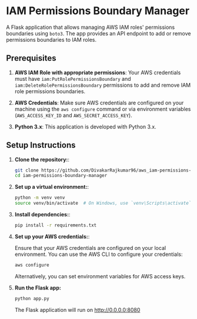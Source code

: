 # IAM Permissions Boundary Manager

A Flask application that allows managing AWS IAM roles' permissions boundaries using `boto3`. The app provides an API endpoint to add or remove permissions boundaries to IAM roles.

## Prerequisites

1. **AWS IAM Role with appropriate permissions**: Your AWS credentials must have `iam:PutRolePermissionsBoundary` and `iam:DeleteRolePermissionsBoundary` permissions to add and remove IAM role permissions boundaries.

2. **AWS Credentials**: Make sure AWS credentials are configured on your machine using the `aws configure` command or via environment variables (`AWS_ACCESS_KEY_ID` and `AWS_SECRET_ACCESS_KEY`).

3. **Python 3.x**: This application is developed with Python 3.x.

## Setup Instructions

1. **Clone the repository:**:

   ```bash
   git clone https://github.com/DivakarRajkumar96/aws_iam-permissions-boundary-manager.git
   cd iam-permissions-boundary-manager
   ```

2. **Set up a virtual environment:**:

    ```bash
    python -m venv venv
    source venv/bin/activate  # On Windows, use `venv\Scripts\activate`
    ```

3. **Install dependencies:**:

    ```bash
    pip install -r requirements.txt
    ```

4. **Set up your AWS credentials:**:

    Ensure that your AWS credentials are configured on your local environment. You can use the AWS CLI to configure your credentials:

    ```bash
    aws configure
    ```

    Alternatively, you can set environment variables for AWS access keys.

5. **Run the Flask app:**

    ```bash
    python app.py
    ```

    The Flask application will run on http://0.0.0.0:8080

    




